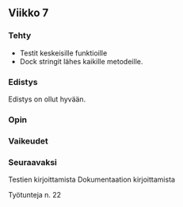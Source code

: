 ## Viikko 7

### Tehty
- Testit keskeisille funktioille
- Dock stringit lähes kaikille metodeille.


### Edistys
Edistys on ollut hyvään.

### Opin


### Vaikeudet


### Seuraavaksi
Testien kirjoittamista
Dokumentaation kirjoittamista


Työtunteja n. 22